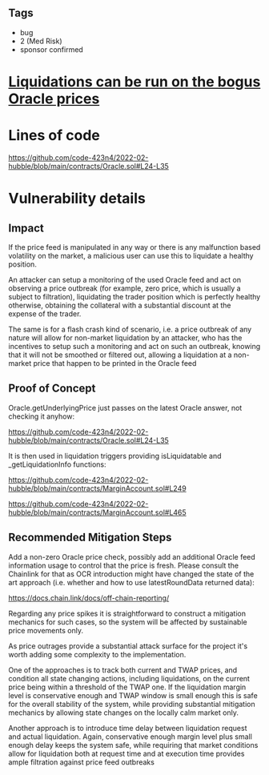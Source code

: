 ## Tags

- bug
- 2 (Med Risk)
- sponsor confirmed

# [Liquidations can be run on the bogus Oracle prices](https://github.com/code-423n4/2022-02-hubble-findings/issues/46) 

# Lines of code

https://github.com/code-423n4/2022-02-hubble/blob/main/contracts/Oracle.sol#L24-L35


# Vulnerability details

## Impact

If the price feed is manipulated in any way or there is any malfunction based volatility on the market, a malicious user can use this to liquidate a healthy position.

An attacker can setup a monitoring of the used Oracle feed and act on observing a price outbreak (for example, zero price, which is usually a subject to filtration), liquidating the trader position which is perfectly healthy otherwise, obtaining the collateral with a substantial discount at the expense of the trader.

The same is for a flash crash kind of scenario, i.e. a price outbreak of any nature will allow for non-market liquidation by an attacker, who has the incentives to setup such a monitoring and act on such an outbreak, knowing that it will not be smoothed or filtered out, allowing a liquidation at a non-market price that happen to be printed in the Oracle feed

## Proof of Concept

Oracle.getUnderlyingPrice just passes on the latest Oracle answer, not checking it anyhow:

https://github.com/code-423n4/2022-02-hubble/blob/main/contracts/Oracle.sol#L24-L35

It is then used in liquidation triggers providing isLiquidatable and _getLiquidationInfo functions:

https://github.com/code-423n4/2022-02-hubble/blob/main/contracts/MarginAccount.sol#L249

https://github.com/code-423n4/2022-02-hubble/blob/main/contracts/MarginAccount.sol#L465

## Recommended Mitigation Steps

Add a non-zero Oracle price check, possibly add an additional Oracle feed information usage to control that the price is fresh. Please consult the Chainlink for that as OCR introduction might have changed the state of the art approach (i.e. whether and how to use latestRoundData returned data):

https://docs.chain.link/docs/off-chain-reporting/

Regarding any price spikes it is straightforward to construct a mitigation mechanics for such cases, so the system will be affected by sustainable price movements only.

As price outrages provide a substantial attack surface for the project it's worth adding some complexity to the implementation.

One of the approaches is to track both current and TWAP prices, and condition all state changing actions, including liquidations, on the current price being within a threshold of the TWAP one. If the liquidation margin level is conservative enough and TWAP window is small enough this is safe for the overall stability of the system, while providing substantial mitigation mechanics by allowing state changes on the locally calm market only.

Another approach is to introduce time delay between liquidation request and actual liquidation. Again, conservative enough margin level plus small enough delay keeps the system safe, while requiring that market conditions allow for liquidation both at request time and at execution time provides ample filtration against price feed outbreaks


